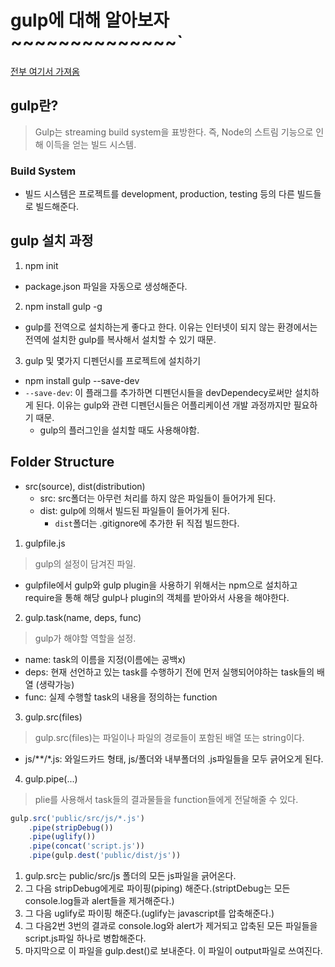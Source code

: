 # gulp에 대해 알아보자~~~~~~~~~~~~~~`
[전부 여기서 가져옴](http://programmingsummaries.tistory.com/356)

## gulp란?
> Gulp는 streaming build system을 표방한다. 즉, Node의 스트림 기능으로 인해 이득을 얻는 빌드 시스템.

### Build System 
- 빌드 시스템은 프로젝트를 development, production, testing 등의 다른 빌드들로 빌드해준다. 

## gulp 설치 과정
1. npm init
 - package.json 파일을 자동으로 생성해준다.

2. npm install gulp -g
 - gulp를 전역으로 설치하는게 좋다고 한다. 이유는 인터넷이 되지 않는 환경에서는 전역에 설치한 gulp를 복사해서 설치할 수 있기 때문.

3. gulp 및 몇가지 디펜던시를 프로젝트에 설치하기
 - npm install gulp --save-dev
 - `--save-dev`: 이 플래그를 추가하면 디펜던시들을 devDependecy로써만 설치하게 된다. 이유는 gulp와 관련 디펜던시들은 어플리케이션 개발 과정까지만 필요하기 때문.
   - gulp의 플러그인을 설치할 때도 사용해야함.

## Folder Structure
 - src(source), dist(distribution) 
   - src: src폴더는 아무런 처리를 하지 않은 파일들이 들어가게 된다.
   - dist: gulp에 의해서 빌드된 파일들이 들어가게 된다.
     - `dist`폴더는 .gitignore에 추가한 뒤 직접 빌드한다.

 1. gulpfile.js
   > gulp의 설정이 담겨진 파일.
   - gulpfile에서 gulp와 gulp plugin을 사용하기 위해서는 npm으로 설치하고 require을 통해 해당 gulp나 plugin의 객체를 받아와서 사용을 해야한다.

 2. gulp.task(name, deps, func) 
   > gulp가 해야할 역할을 설정.
   - name: task의 이름을 지정(이름에는 공백x)
   - deps: 현재 선언하고 있는 task를 수행하기 전에 먼저 실행되어야하는 task들의 배열 (생략가능)
   - func: 실제 수행할 task의 내용을 정의하는 function

 3. gulp.src(files)
   > gulp.src(files)는 파일이나 파일의 경로들이 포함된 배열 또는 string이다.
   - js/**/*.js: 와일드카드 형태, js/폴더와 내부폴더의 .js파일들을 모두 긁어오게 된다.

 4. gulp.pipe(...)
   > plie를 사용해서 task들의 결과물들을 function들에게 전달해줄 수 있다.
   ```javascript
   gulp.src('public/src/js/*.js')
       .pipe(stripDebug())
       .pipe(uglify())
       .pipe(concat('script.js'))
       .pipe(gulp.dest('public/dist/js'))
   ```
   1. gulp.src는 public/src/js 폴더의 모든 js파일을 긁어온다.
   2. 그 다음 stripDebug에게로 파이핑(piping) 해준다.(striptDebug는 모든 console.log들과 alert들을 제거해준다.)
   3. 그 다음 uglify로 파이핑 해준다.(uglify는 javascript를 압축해준다.)
   4. 그 다음2번 3번의 결과로 console.log와 alert가 제거되고 압축된 모든 파일들을 script.js파일 하나로 병합해준다.
   5. 마지막으로 이 파일을 gulp.dest()로 보내준다. 이 파일이 output파일로 쓰여진다.

   



